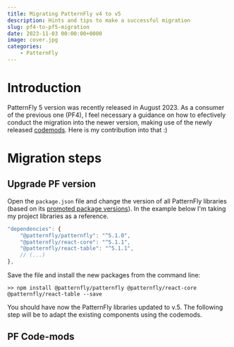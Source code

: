 ```yaml
---
title: Migrating PatternFly v4 to v5
description: Hints and tips to make a successful migration
slug: pf4-to-pf5-migration
date: 2023-11-03 00:00:00+0000
image: cover.jpg
categories:
    - PatternFly
---
```


# Introduction
PatternFly 5 version was recently released in August 2023. As a consumer of the previous one (PF4), I feel necessary a guidance on how to efectively conduct the migration into the newer version, making use of the newly released [codemods](https://github.com/patternfly/pf-codemods/). Here is my contribution into that :)

# Migration steps
## Upgrade PF version

Open the `package.json` file and change the version of all PatternFly libraries (based on its [promoted package versions](https://www.patternfly.org/get-started/release-highlights/#promoted-package-versions)). In the example below I'm taking my project libraries as a reference.

```ts
"dependencies": {
    "@patternfly/patternfly": "^5.1.0",
    "@patternfly/react-core": "^5.1.1",
    "@patternfly/react-table": "^5.1.1",
    // (...)
},
```

Save the file and install the new packages from the command line:
```
>> npm install @patternfly/patternfly @patternfly/react-core @patternfly/react-table --save
```

You should have now the PatternFly libraries updated to v.5. The following step will be to adapt the existing components using the codemods.

## PF Code-mods
